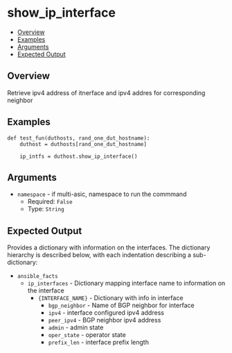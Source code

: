 # show_ip_interface

- [Overview](#overview)
- [Examples](#examples)
- [Arguments](#arguments)
- [Expected Output](#expected-output)

## Overview
Retrieve ipv4 address of itnerface and ipv4 addres for corresponding neighbor

## Examples
```
def test_fun(duthosts, rand_one_dut_hostname):
    duthost = duthosts[rand_one_dut_hostname]

    ip_intfs = duthost.show_ip_interface()
```

## Arguments
- `namespace` - if multi-asic, namespace to run the commmand
    - Required: `False`
    - Type: `String`

## Expected Output
Provides a dictionary with information on the interfaces. The dictionary hierarchy is described below, with each indentation describing a sub-dictionary:

- `ansible_facts`
    - `ip_interfaces` - Dictionary mapping interface name to information on the interface
        - `{INTERFACE_NAME}` - Dictionary with info in interface
            - `bgp_neighbor` - Name of BGP neighbor for interface
            - `ipv4` - interface configured ipv4 address
            - `peer_ipv4` - BGP neighbor ipv4 address
            - `admin` - admin state
            - `oper_state` - operator state 
            - `prefix_len` - interface prefix length